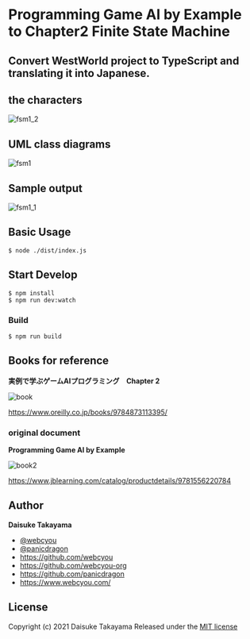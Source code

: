 # Programming Game AI by Example to Chapter2 Finite State Machine 
## Convert WestWorld project to TypeScript and translating it into Japanese.


## the characters

![fsm1_2](https://user-images.githubusercontent.com/1584153/117687992-5370c200-b1f3-11eb-8b62-d06c0275bbb0.png)

## UML class diagrams

![fsm1](https://user-images.githubusercontent.com/1584153/117987850-d3269a00-b375-11eb-89ee-6ed92c9f8397.png)

## Sample output

![fsm1_1](https://user-images.githubusercontent.com/1584153/117684343-de4fbd80-b1ef-11eb-8016-74e5b1b9ee42.png)

## Basic Usage

```
$ node ./dist/index.js
```

## Start Develop

```
$ npm install
$ npm run dev:watch
```

### Build

```
$ npm run build
```

## Books for reference

**実例で学ぶゲームAIプログラミング　Chapter 2**

![book](https://user-images.githubusercontent.com/1584153/117990778-7082cd80-b378-11eb-8790-774d4295a13e.jpg)

https://www.oreilly.co.jp/books/9784873113395/


### original document

**Programming Game AI by Example**

![book2](https://user-images.githubusercontent.com/1584153/117990841-81cbda00-b378-11eb-8853-d9dcb3c5edb9.jpg)

https://www.jblearning.com/catalog/productdetails/9781556220784

## Author

**Daisuke Takayama**
* [@webcyou](https://twitter.com/webcyou)
* [@panicdragon](https://twitter.com/panicdragon)
* <https://github.com/webcyou>
* <https://github.com/webcyou-org>
* <https://github.com/panicdragon>
* <https://www.webcyou.com/>

## License

Copyright (c) 2021 Daisuke Takayama
Released under the [MIT license](http://opensource.org/licenses/mit-license.php)
